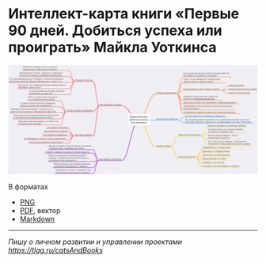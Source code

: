 # Интеллект-карта книги «Первые 90 дней. Добиться успеха или проиграть» Майкла Уоткинса

![Интеллект-карта книги «Первые 90 дней. Добиться успеха или проиграть» Майкла Уоткинса](/Первые%2090%20дней/Первые%2090%20дней.png)

В форматах

* [PNG](/Первые%2090%20дней/Первые%2090%20дней.png)
* [PDF](/Первые%2090%20дней/Первые%2090%20дней.pdf), вектор
* [Markdown](/Первые%2090%20дней/Первые%2090%20дней.md)

---

_Пишу о личном развитии и управлении проектами https://tlgg.ru/catsAndBooks_
